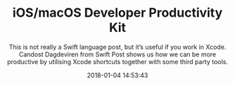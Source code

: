 ---
title: "iOS/macOS Developer Productivity Kit"
subtitle: "This is not really a Swift language post, but it’s useful if you work in Xcode. Candost Dagdeviren from Swift Post shows us how we can be more productive by utilising Xcode shortcuts together with some third party tools."
tags: ["xcode","productivity"]
link: "https://theswiftpost.co/ios-macos-developer-productivity-kit/"
date: "2018-01-04 14:53:43"
---